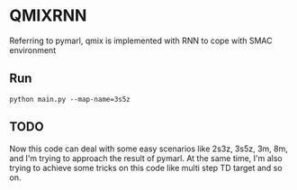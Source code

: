 # QMIXRNN
Referring to pymarl, qmix is implemented with RNN to cope with SMAC environment

## Run
`python main.py --map-name=3s5z`

## TODO
Now this code can deal with some easy scenarios like 2s3z, 3s5z, 3m, 8m, and I'm trying to approach the result of pymarl. At the same time, I'm also trying to achieve some tricks on this code like multi step TD target and so on. 